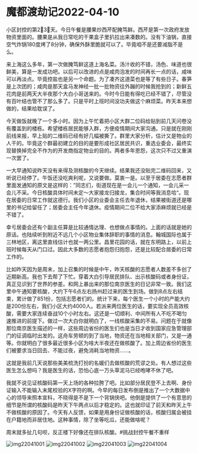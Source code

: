 # 魔都渡劫记2022-04-10

小区封控的第2⃣️3⃣️天。今日午餐是腰果炒西芹配腌笃鲜。西芹是第一次政府发放物资里面的。腰果是从我日常吃的干果盒子里扒拉出来凑数的。没有下油锅，直接空气炸锅180度烤了8分钟，确保外酥里脆就可以了。毕竟咱不是还要减脂不是么。

来上海这么多年，第一次做腌笃鲜这道上海名菜。汤汁收的不错，汤色、味道也很鲜美，算是一发成功吧。以后可以改进的点是咸肉泡发的时间再长一点的话，咸味可以再淡点。毕竟控盐也是另一个命题。为了凑齐这道菜也是等了有些日子。春笋是上次团的；咸肉是那天盒马发神经一批一批物资往外蹦的时候我抢到的；新鲜五花肉是前两天大半夜那个大白小哥送来的。今时今日能有得吃已经不错了，尽管没有百叶结也管不了那么多了。只是平时上班时间没功夫做这个麻烦菜。昨天本来想做的，结果给耽误了。

今天做饭就晚了一个多小时。因为上午忙着把小区大群二位码给贴到前几天问卷没有覆盖到的楼栋。希望楼栋居民能够入群，方便疫情期间大家沟通。只是就在刚刚前线来报，早上贴的二维码已经有好几幅被撕了。群里大家分析，估计又是物业的人干的。毕竟这个群最初建立的目的是要形成社区居民共识，重选业委会，最终实现替换掉完全不作为的开发商指定物业的目的。两者多年恩怨，这次只不过又重演一次罢了。

一大早通知说昨天没有来得及测核酸的今天继续。结果我还没贴完二维码回来，又听说已经停了。午饭还没吃爽利呢，又说要做。莫衷一是。以至于居委在志愿者群里面发通知的原文是这样的：”同志们，街道现在是一会儿一个通知，一会儿采一会儿不采。今日核酸具体时间未定～大家接龙归接龙，集合时间等我消息哈“。现在居委的日常工作就这德行。我们小区的业委会主任去年退休，结果被街道还是哪里的书记给留任了；居委会主任今年退休。疫情期间二位不给大家添麻烦就已经是不错了。

幸亏居委会还有个副主任算是比较通情达理、也想做点事情的。上面的话就是她的原话。也陆续听到附近不远几个小区物业集体辞职的事情的消息。翰城国际也属于三林地区，离这里直线估计也就一两公里。昌里花园的话，就在东明路上，以前上班时候每天从门口过。因此大多数的志愿者抱怨归抱怨，还是比较配合居委的日常工作的。

比如昨天因为是周末，加上召集的时候是中午，昨天核酸的志愿者人数差不多创了近期新高。我也下去帮了下忙。穿着大白引导居民排队、出示核酸码或者身份证，真正见识到了世界的参差。和网上暴出来的那位南京医生的日记非常一致。我们这里中午通知要核酸，大约下午6点左右扬州赶过来的医生到场。做到8点左右结束，累计做了851份，包括志愿者们的。统计下来，每个医生一个小时的产能大约是200份左右，我们小区大约4000人。若派来两位医生的话，要实现全员高效核酸，需要大家连续奋战10个小时左右。这还是一切顺利、中间所有人不吃不喝匀速推进的前提下。做过一次大白你就明白了，一线核酸采集的不易。问题在于就像那位南京医生描述的一样，这些周边省份的医生们也是当日才收到国家应急管理部门的征调临时出发的。这舟车劳顿的到了当地，物资还在当地相关部门，又是一通等。你就明白了很多最近很多小区为啥大半夜还在做核酸了。加上周边省份的医生们被要求当日回去、不能过夜，避免消耗当地物资......。

这就是我前几天说那些美美梳洗打扮的名媛们去做核酸的荒谬之处。有人想过这些医生怎么想吗？我是医生的话，恐怕心底一万头草泥马已经咆哮不休了吧。

我就不说见证核酸码第一天上场的各种拉胯了吧。比如部分居民登不上去啊、身份证输入不能输入末尾校验的X字符的啊。今早的每日发布倒是推出了一个大数据中心的领导来照本宣科，不晓得是不是下一个背锅侠吧。他倒是提供了一个有意思的细节是所谓的核酸码是昨天下午两点以后才稳定的。这也就印证了前天和昨天上午不做核酸的原因了。今天有人反馈，如果是用身份证做核酸的话，核酸归属会被挂在户籍地而非居住地。这种事情，除了坐等吃瓜，还能做啥呢？

周末就多扯几句呗，反正楼下好像还在排队核酸。#挑战封控午餐不重样

<img decoding="async" src="https://i0.wp.com/s2.loli.net/2022/05/02/B1OrypJhXMYlZQ4.jpg?w=640&#038;ssl=1" alt="img22041001" data-recalc-dims="1" />  
<img decoding="async" src="https://i0.wp.com/s2.loli.net/2022/05/02/XsRKcGEF43CrBHw.jpg?w=640&#038;ssl=1" alt="img22041002" data-recalc-dims="1" />  
<img decoding="async" src="https://i0.wp.com/s2.loli.net/2022/05/02/CzZGuNxDmjfEeP3.jpg?w=640&#038;ssl=1" alt="img22041003" data-recalc-dims="1" />  
<img decoding="async" src="https://i0.wp.com/s2.loli.net/2022/05/02/s35YSljrXNQGtcZ.jpg?w=640&#038;ssl=1" alt="img22041004" data-recalc-dims="1" />
